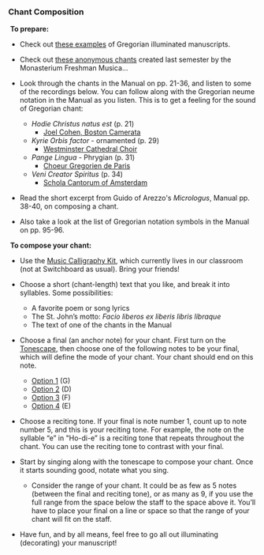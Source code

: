 ### Chant Composition



​	**To prepare:**

- Check out [these examples](https://davidforrest.github.io/FR_Music/resources/gregorian_notation_examples.pdf) of Gregorian illuminated manuscripts.
- Check out [these anonymous chants](https://davidforrest.github.io/FR_Music/resources/2023_spring_chants_anon.pdf) created last semester by the Monasterium Freshman Musica...
- Look through the chants in the Manual on pp. 21-36, and listen to some of the recordings below. You can follow along with the Gregorian neume notation in the Manual as you listen. This is to get a feeling for the sound of Gregorian chant:
  - *Hodie Christus natus est* (p. 21)
    - [Joel Cohen, Boston Camerata](https://youtu.be/gPEPKJbAWEc)
  - *Kyrie Orbis factor* - ornamented (p. 29)
    - [Westminster Cathedral Choir](https://www.youtube.com/watch?v=SHx8PIjP34U)
  - *Pange Lingua* - Phrygian (p. 31)
    - [Choeur Gregorien de Paris](https://www.youtube.com/watch?v=U-AsvDn87fo)
  - *Veni Creator Spiritus* (p. 34)
    - [Schola Cantorum of Amsterdam](https://www.youtube.com/watch?v=Kphky63gK5I)

- Read the short excerpt from Guido of Arezzo's *Micrologus*, Manual pp. 38-40, on composing a chant.
- Also take a look at the list of Gregorian notation symbols in the Manual on pp. 95-96.



​	**To compose your chant:**

- Use the [Music Calligraphy Kit](https://davidforrest.github.io/FR_Music/resources/calligraphy_kit.html), which currently lives in our classroom (not at Switchboard as usual). Bring your friends!
- Choose a short (chant-length) text that you like, and break it into syllables. Some possibilities:
  - A favorite poem or song lyrics
  - The St. John’s motto: *Facio liberos ex liberis libris libraque*
  - The text of one of the chants in the Manual
- Choose a final (an anchor note) for your chant. First turn on the [Tonescape](https://davidforrest.github.io/FR_Music/resources/tonescapes_0.mp3), then choose one of the following notes to be your final, which will define the mode of your chant. Your chant should end on this note.

  - [Option 1](https://szynalski.com/tone#G3,v0.75) (G)
  - [Option 2](https://www.szynalski.com/tone-generator/#D3,v0.75) (D)
  - [Option 3](https://szynalski.com/tone#F3,v0.75) (F)
  - [Option 4](https://szynalski.com/tone#E3,v0.75) (E)
- Choose a reciting tone. If your final is note number 1, count up to note number 5, and this is your reciting tone. For example, the note on the syllable “e” in "Ho-di-e” is a reciting tone that repeats throughout the chant. You can use the reciting tone to contrast with your final.
- Start by singing along with the tonescape to compose your chant. Once it starts sounding good, notate what you sing.

  - Consider the range of your chant. It could be as few as 5 notes (between the final and reciting tone), or as many as 9, if you use the full range from the space below the staff to the space above it. You’ll have to place your final on a line or space so that the range of your chant will fit on the staff. 
- Have fun, and by all means, feel free to go all out illuminating (decorating) your manuscript!

